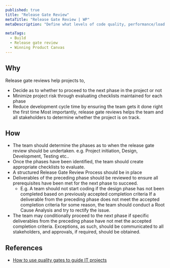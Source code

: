 ```yaml
---
published: true
title: "Release Gate Review"
metaTitle: "Release Gate Review | WP"
metaDescription: "Define what levels of code quality, performance/load testing matrices that qualify as passed for a production release. Implement automation or manual verification in place."

metaTags:
  - Build
  - Release gate review
  - Winning Product Canvas
---
```


## Why
Release gate reviews help projects to,

- Decide as to whether to proceed to the next phase in the project or not
- Minimize project risk through evaluating checklists maintained for each phase
- Reduce development cycle time by ensuring the team gets it done right the first time
  Most importantly, release gate reviews helps the team and all stakeholders to determine whether the project is on track.

## How

- The team should determine the phases as to when the release gate review should be undertaken. e.g. Project initiation, Design, Development, Testing etc..
- Once the phases have been identified, the team should create appropriate checklists to evaluate.
- A structured Release Gate Review Process should be in place
- Deliverables of the preceding phase should be reviewed to ensure all prerequisites have been met for the next phase to succeed.
  - E.g. A team should not start coding if the design phase has not been completed based on previously accepted completion criteria
    If a deliverable from the preceding phase does not meet the accepted completion criteria for some reason, the team should conduct a Root Cause Analysis and try to rectify the issue.
- The team may conditionally proceed to the next phase if specific deliverables from the preceding phase have not met the accepted completion criteria. Exceptions, as such, should be communicated to all stakeholders, and approvals, if required, should be obtained. 

## References
- [How to use quality gates to guide IT projects](https://www.techrepublic.com/article/how-to-use-quality-gates-to-guide-it-projects/)
